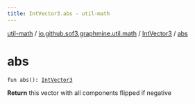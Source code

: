 ```yaml
---
title: IntVector3.abs - util-math
---
```


[util-math](../../index.html) / [io.github.sof3.graphmine.util.math](../index.html) / [IntVector3](index.html) / [abs](./abs.html)

# abs

`fun abs(): `[`IntVector3`](index.html)

**Return**
this vector with all components flipped if negative


